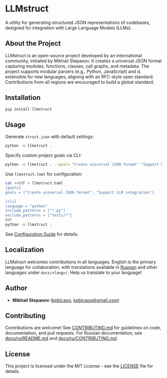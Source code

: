 # LLMstruct

A utility for generating structured JSON representations of codebases, designed for integration with Large Language Models (LLMs).

## About the Project

LLMstruct is an open-source project developed by an international community, initiated by Mikhail Stepanov. It creates a universal JSON format capturing modules, functions, classes, call graphs, and metadata. The project supports modular parsers (e.g., Python, JavaScript) and is extensible for new languages, aligning with an RFC-style open standard. Contributions from all regions are encouraged to build a global standard.

## Installation

```bash
pip install llmstruct
```

## Usage

Generate `struct.json` with default settings:
```bash
python -m llmstruct .
```

Specify custom project goals via CLI:
```bash
python -m llmstruct . --goals "Create universal JSON format" "Support LLM integration"
```

Use `llmstruct.toml` for configuration:
```bash
cat <<EOF > llmstruct.toml
[goals]
goals = ["Create universal JSON format", "Support LLM integration"]

[cli]
language = "python"
include_patterns = ["*.py"]
exclude_patterns = ["tests/*"]
EOF
python -m llmstruct .
```

See [Configuration Guide](docs/llmstruct_config.md) for details.

## Localization

LLMstruct welcomes contributions in all languages. English is the primary language for collaboration, with translations available in [Russian](docs/ru/README.md) and other languages under `docs/<lang>/`. Help us translate to your language!

## Author

- **Mikhail Stepanov** ([kpblcaoo](https://github.com/kpblcaoo), kpblcaoo@gmail.com)

## Contributing

Contributions are welcome! See [CONTRIBUTING.md](docs/CONTRIBUTING.md) for guidelines on code, documentation, and pull requests. For Russian documentation, see [docs/ru/README.md](docs/ru/README.md) and [docs/ru/CONTRIBUTING.md](docs/ru/CONTRIBUTING.md).

## License

This project is licensed under the MIT License - see the [LICENSE](LICENSE) file for details.

